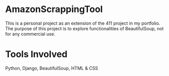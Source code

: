 # AmazonScrappingTool
This is a personal project as an extension of the 411 project in my portfolio. The purpose of this project is to explore functionalities of BeautifulSoup, not for any commercial use. 

# Tools Involved
Python, Django, BeautifulSoup, HTML & CSS
